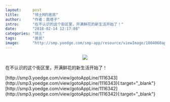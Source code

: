 ```yaml
---
layout:     post
title:      "领土M的居民"
author:     "作者：南塔子"
intro:      "在不认识的这个街区里，开满鲜花的新生活开始了！"
date:       "2018-02-14 12:17:08"
categories: "领土"
tags:       "居民"
image:      "http://smp.yoedge.com/smp-app/resource/viewImage/1004060appline.png"
---
```

<div style="text-align: center">
<p><img src="http://smp.yoedge.com/smp-app/resource/viewImage/1004060appline.png"/></p>
</div>
<p class="post-meta">
<span>在不认识的这个街区里，开满鲜花的新生活开始了！</span>
</p>
[http://smp3.yoedge.com/view/gotoAppLine/1116343](http://smp3.yoedge.com/view/gotoAppLine/1116343){:target="_blank"}
[http://smp3.yoedge.com/view/gotoAppLine/1116342](http://smp3.yoedge.com/view/gotoAppLine/1116342){:target="_blank"}



